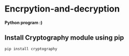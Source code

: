 # Encrpytion-and-decryption

<h4> Python program :) </h4>

## Install Cryptography module using pip

``` 
pip install cryptography 
```
